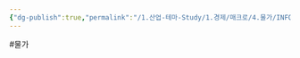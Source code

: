 ```yaml
---
{"dg-publish":true,"permalink":"/1.산업-테마-Study/1.경제/매크로/4.물가/INFO_물가/인플레이션/","created":"2024-11-20T21:02:27.269+09:00","updated":"2025-06-03T20:07:19.904+09:00"}
---
```


#물가 